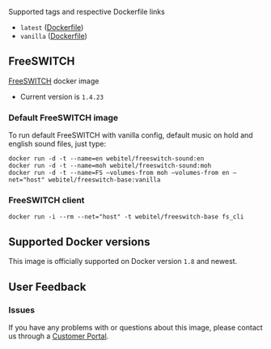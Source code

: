Supported tags and respective Dockerfile links

- `latest` ([Dockerfile](https://github.com/kovalyshyn/docker-freeswitch/blob/master/Dockerfile))
- `vanilla` ([Dockerfile](https://github.com/kovalyshyn/docker-freeswitch/blob/vanilla/Dockerfile))

## FreeSWITCH

[FreeSWITCH](http://www.freeswitch.org/) docker image

- Current version is `1.4.23`

### Default FreeSWITCH image

To run default FreeSWITCH with vanilla config, default music on hold and english sound files, just type:

	docker run -d -t --name=en webitel/freeswitch-sound:en
	docker run -d -t --name=moh webitel/freeswitch-sound:moh
	docker run -d -t --name=FS —volumes-from moh —volumes-from en —net="host" webitel/freeswitch-base:vanilla

### FreeSWITCH client
	
	docker run -i --rm --net="host" -t webitel/freeswitch-base fs_cli


## Supported Docker versions

This image is officially supported on Docker version `1.8` and newest.

## User Feedback

### Issues
If you have any problems with or questions about this image, please contact us through a [Customer Portal](https://my.webitel.com/).